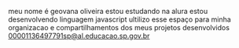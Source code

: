 meu nome é geovana oliveira
estou estudando na alura
estou desenvolvendo linguagem javascript
ultilizo esse espaço para minha organizacao e compartilhamentos dos meus projetos desenvolvidos
00001136497791sp@al.educacao.sp.gov.br

